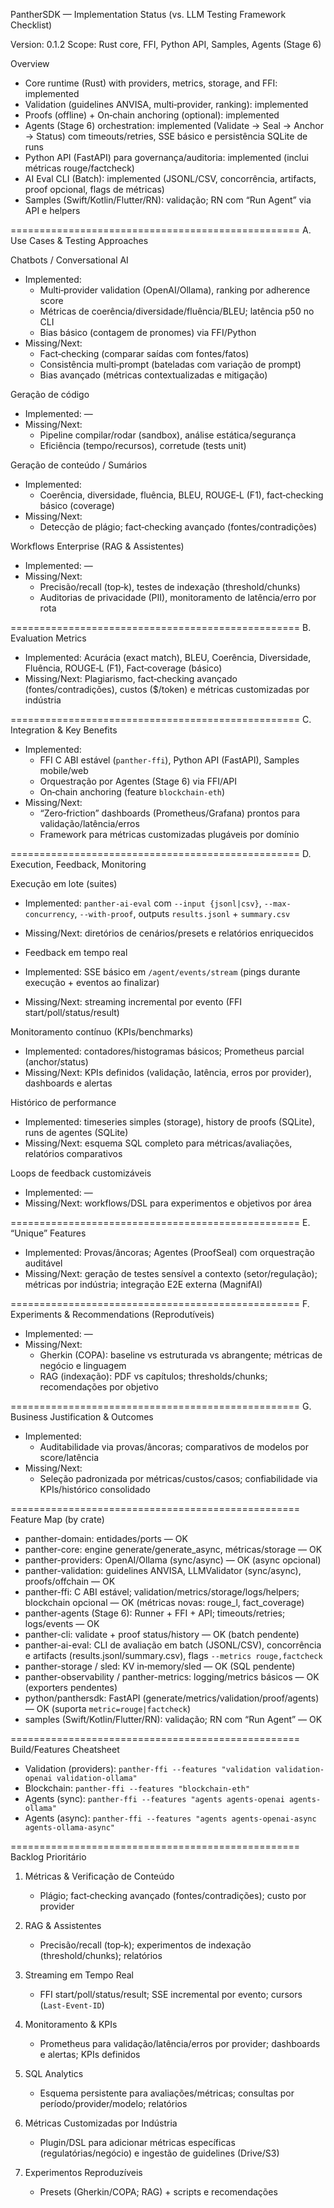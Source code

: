 PantherSDK — Implementation Status (vs. LLM Testing Framework Checklist)

Version: 0.1.2
Scope: Rust core, FFI, Python API, Samples, Agents (Stage 6)

Overview
- Core runtime (Rust) with providers, metrics, storage, and FFI: implemented
- Validation (guidelines ANVISA, multi‑provider, ranking): implemented
- Proofs (offline) + On‑chain anchoring (optional): implemented
- Agents (Stage 6) orchestration: implemented (Validate → Seal → Anchor → Status) com timeouts/retries, SSE básico e persistência SQLite de runs
- Python API (FastAPI) para governança/auditoria: implemented (inclui métricas rouge/factcheck)
- AI Eval CLI (Batch): implemented (JSONL/CSV, concorrência, artifacts, proof opcional, flags de métricas)
- Samples (Swift/Kotlin/Flutter/RN): validação; RN com “Run Agent” via API e helpers

==================================================
A. Use Cases & Testing Approaches

Chatbots / Conversational AI
- Implemented:
  - Multi‑provider validation (OpenAI/Ollama), ranking por adherence score
  - Métricas de coerência/diversidade/fluência/BLEU; latência p50 no CLI
  - Bias básico (contagem de pronomes) via FFI/Python
- Missing/Next:
  - Fact‑checking (comparar saídas com fontes/fatos)
  - Consistência multi‑prompt (bateladas com variação de prompt)
  - Bias avançado (métricas contextualizadas e mitigação)

Geração de código
- Implemented: —
- Missing/Next:
  - Pipeline compilar/rodar (sandbox), análise estática/segurança
  - Eficiência (tempo/recursos), corretude (tests unit)

Geração de conteúdo / Sumários
- Implemented:
  - Coerência, diversidade, fluência, BLEU, ROUGE‑L (F1), fact‑checking básico (coverage)
- Missing/Next:
  - Detecção de plágio; fact‑checking avançado (fontes/contradições)

Workflows Enterprise (RAG & Assistentes)
- Implemented: —
- Missing/Next:
  - Precisão/recall (top‑k), testes de indexação (threshold/chunks)
  - Auditorias de privacidade (PII), monitoramento de latência/erro por rota

==================================================
B. Evaluation Metrics

- Implemented: Acurácia (exact match), BLEU, Coerência, Diversidade, Fluência, ROUGE‑L (F1), Fact‑coverage (básico)
- Missing/Next: Plagiarismo, fact‑checking avançado (fontes/contradições), custos ($/token) e métricas customizadas por indústria

==================================================
C. Integration & Key Benefits

- Implemented:
  - FFI C ABI estável (`panther-ffi`), Python API (FastAPI), Samples mobile/web
  - Orquestração por Agentes (Stage 6) via FFI/API
  - On‑chain anchoring (feature `blockchain-eth`)
- Missing/Next:
  - “Zero‑friction” dashboards (Prometheus/Grafana) prontos para validação/latência/erros
  - Framework para métricas customizadas plugáveis por domínio

==================================================
D. Execution, Feedback, Monitoring

Execução em lote (suites)
- Implemented: `panther-ai-eval` com `--input {jsonl|csv}`, `--max-concurrency`, `--with-proof`, outputs `results.jsonl` + `summary.csv`
- Missing/Next: diretórios de cenários/presets e relatórios enriquecidos

- Feedback em tempo real
- Implemented: SSE básico em `/agent/events/stream` (pings durante execução + eventos ao finalizar)
- Missing/Next: streaming incremental por evento (FFI start/poll/status/result)

Monitoramento contínuo (KPIs/benchmarks)
- Implemented: contadores/histogramas básicos; Prometheus parcial (anchor/status)
- Missing/Next: KPIs definidos (validação, latência, erros por provider), dashboards e alertas

Histórico de performance
- Implemented: timeseries simples (storage), history de proofs (SQLite), runs de agentes (SQLite)
- Missing/Next: esquema SQL completo para métricas/avaliações, relatórios comparativos

Loops de feedback customizáveis
- Implemented: —
- Missing/Next: workflows/DSL para experimentos e objetivos por área

==================================================
E. “Unique” Features

- Implemented: Provas/âncoras; Agentes (ProofSeal) com orquestração auditável
- Missing/Next: geração de testes sensível a contexto (setor/regulação); métricas por indústria; integração E2E externa (MagnifAI)

==================================================
F. Experiments & Recommendations (Reprodutíveis)

- Implemented: —
- Missing/Next:
  - Gherkin (COPA): baseline vs estruturada vs abrangente; métricas de negócio e linguagem
  - RAG (indexação): PDF vs capítulos; thresholds/chunks; recomendações por objetivo

==================================================
G. Business Justification & Outcomes

- Implemented:
  - Auditabilidade via provas/âncoras; comparativos de modelos por score/latência
- Missing/Next:
  - Seleção padronizada por métricas/custos/casos; confiabilidade via KPIs/histórico consolidado

==================================================
Feature Map (by crate)

- panther-domain: entidades/ports — OK
- panther-core: engine generate/generate_async, métricas/storage — OK
- panther-providers: OpenAI/Ollama (sync/async) — OK (async opcional)
- panther-validation: guidelines ANVISA, LLMValidator (sync/async), proofs/offchain — OK
 - panther-ffi: C ABI estável; validation/metrics/storage/logs/helpers; blockchain opcional — OK (métricas novas: rouge_l, fact_coverage)
- panther-agents (Stage 6): Runner + FFI + API; timeouts/retries; logs/events — OK
- panther-cli: validate + proof status/history — OK (batch pendente)
 - panther-ai-eval: CLI de avaliação em batch (JSONL/CSV), concorrência e artifacts (results.jsonl/summary.csv), flags `--metrics rouge,factcheck`
- panther-storage / sled: KV in‑memory/sled — OK (SQL pendente)
- panther-observability / panther-metrics: logging/metrics básicos — OK (exporters pendentes)
 - python/panthersdk: FastAPI (generate/metrics/validation/proof/agents) — OK (suporta `metric=rouge|factcheck`)
- samples (Swift/Kotlin/Flutter/RN): validação; RN com “Run Agent” — OK

==================================================
Build/Features Cheatsheet

- Validation (providers): `panther-ffi --features "validation validation-openai validation-ollama"`
- Blockchain: `panther-ffi --features "blockchain-eth"`
- Agents (sync): `panther-ffi --features "agents agents-openai agents-ollama"`
- Agents (async): `panther-ffi --features "agents agents-openai-async agents-ollama-async"`

==================================================
Backlog Prioritário

1) Métricas & Verificação de Conteúdo
   - Plágio; fact‑checking avançado (fontes/contradições); custo por provider

2) RAG & Assistentes
   - Precisão/recall (top‑k); experimentos de indexação (threshold/chunks); relatórios

3) Streaming em Tempo Real
   - FFI start/poll/status/result; SSE incremental por evento; cursors (`Last-Event-ID`)

4) Monitoramento & KPIs
   - Prometheus para validação/latência/erros por provider; dashboards e alertas; KPIs definidos

5) SQL Analytics
   - Esquema persistente para avaliações/métricas; consultas por período/provider/modelo; relatórios

6) Métricas Customizadas por Indústria
   - Plugin/DSL para adicionar métricas específicas (regulatórias/negócio) e ingestão de guidelines (Drive/S3)

7) Experimentos Reproduzíveis
   - Presets (Gherkin/COPA; RAG) + scripts e recomendações
